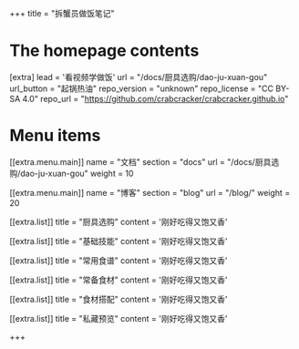 +++
title = "拆蟹员做饭笔记"


# The homepage contents
[extra]
lead = '看视频学做饭'
url = "/docs/厨具选购/dao-ju-xuan-gou"
url_button = "起锅热油"
repo_version = "unknown"
repo_license = "CC BY-SA 4.0"
repo_url = "https://github.com/crabcracker/crabcracker.github.io"

# Menu items
[[extra.menu.main]]
name = "文档"
section = "docs"
url = "/docs/厨具选购/dao-ju-xuan-gou"
weight = 10

[[extra.menu.main]]
name = "博客"
section = "blog"
url = "/blog/"
weight = 20

[[extra.list]]
title = "厨具选购"
content = '刚好吃得又饱又香'

[[extra.list]]
title = "基础技能"
content = '刚好吃得又饱又香'

[[extra.list]]
title = "常用食谱"
content = '刚好吃得又饱又香'

[[extra.list]]
title = "常备食材"
content = '刚好吃得又饱又香'

[[extra.list]]
title = "食材搭配"
content = '刚好吃得又饱又香'

[[extra.list]]
title = "私藏预览"
content = '刚好吃得又饱又香'

+++
